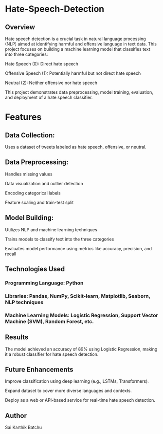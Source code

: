 # Hate-Speech-Detection
## Overview

Hate speech detection is a crucial task in natural language processing (NLP) aimed at identifying harmful and offensive language in text data. This project focuses on building a machine learning model that classifies text into three categories:

Hate Speech (0): Direct hate speech

Offensive Speech (1): Potentially harmful but not direct hate speech

Neutral (2): Neither offensive nor hate speech

This project demonstrates data preprocessing, model training, evaluation, and deployment of a hate speech classifier.

# Features

## Data Collection:

Uses a dataset of tweets labeled as hate speech, offensive, or neutral.

## Data Preprocessing:

Handles missing values

Data visualization and outlier detection

Encoding categorical labels

Feature scaling and train-test split

## Model Building:

Utilizes NLP and machine learning techniques

Trains models to classify text into the three categories

Evaluates model performance using metrics like accuracy, precision, and recall

## Technologies Used

### Programming Language: Python

### Libraries: Pandas, NumPy, Scikit-learn, Matplotlib, Seaborn, NLP techniques

### Machine Learning Models: Logistic Regression, Support Vector Machine (SVM), Random Forest, etc.
## Results

The model achieved an accuracy of 89% using Logistic Regression, making it a robust classifier for hate speech detection.

## Future Enhancements

Improve classification using deep learning (e.g., LSTMs, Transformers).

Expand dataset to cover more diverse languages and contexts.

Deploy as a web or API-based service for real-time hate speech detection.

## Author

Sai Karthik Batchu
